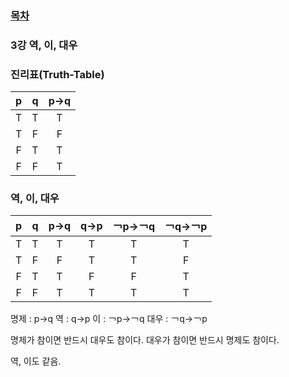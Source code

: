 ### [목차](이산-수학/이산수학-기초)


### 3강 역, 이, 대우


### 진리표(Truth-Table)
| p | q | p→q |
|:---:|:---:|:----:|
| T | T | T |
| T | F | F |
| F | T | T |
| F | F | T |


### 역, 이, 대우

| p | q | p→q | q→p | ￢p→￢q | ￢q→￢p |
|:---:|:---:|:----:|:----:|:----:|:----:|
| T | T | T | T | T | T |
| T | F | F | T | T | F |
| F | T | T | F | F | T |
| F | F | T | T | T | T |

명제 : p→q
역 : q→p
이 : ￢p→￢q
대우 : ￢q→￢p

명제가 참이면 반드시 대우도 참이다.
대우가 참이면 반드시 명제도 참이다.

역, 이도 같음.